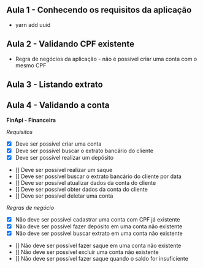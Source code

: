 ## Aula 1 - Conhecendo os requisitos da aplicação
- yarn add uuid
## Aula 2 - Validando CPF existente
- Regra de negócios da aplicação - não é possível criar uma conta com o mesmo CPF
## Aula 3 - Listando extrato
## Aula 4 - Validando a conta

**FinApi - Financeira**

*Requisitos*

- [x] Deve ser possível criar uma conta
- [x] Deve ser possível buscar o extrato bancário do cliente
- [x] Deve ser possível realizar um depósito
- [] Deve ser possível realizar um saque
- [] Deve ser possível buscar o extrato bancário do cliente por data
- [] Deve ser possível atualizar dados da conta do cliente
- [] Deve ser possível obter dados da conta do cliente
- [] Deve ser possível deletar uma conta

*Regras de negócio*

- [x] Não deve ser possível cadastrar uma conta com CPF já existente
- [x] Não deve ser possível fazer depósito em uma conta não existente
- [x] Não deve ser possível buscar extrato em uma conta não existente
- [] Não deve ser possível fazer saque em uma conta não existente
- [] Não deve ser possível excluir uma conta não existente
- [] Não deve ser possível fazer saque quando o saldo for insuficiente
